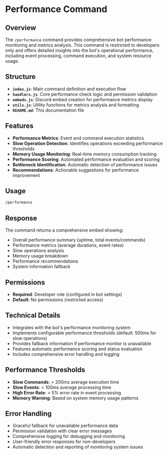 # Performance Command

## Overview

The `/performance` command provides comprehensive bot performance monitoring and metrics analysis. This command is restricted to developers only and offers detailed insights into the bot's operational performance, including event processing, command execution, and system resource usage.

## Structure

- **`index.js`**: Main command definition and execution flow
- **`handlers.js`**: Core performance check logic and permission validation
- **`embeds.js`**: Discord embed creation for performance metrics display
- **`utils.js`**: Utility functions for metrics analysis and formatting
- **`README.md`**: This documentation file

## Features

- **Performance Metrics**: Event and command execution statistics
- **Slow Operation Detection**: Identifies operations exceeding performance thresholds
- **Memory Usage Monitoring**: Real-time memory consumption tracking
- **Performance Scoring**: Automated performance evaluation and scoring
- **Bottleneck Identification**: Automatic detection of performance issues
- **Recommendations**: Actionable suggestions for performance improvement

## Usage

```bash
/performance
```

## Response

The command returns a comprehensive embed showing:

- Overall performance summary (uptime, total events/commands)
- Performance metrics (average durations, event rates)
- Slow operations analysis
- Memory usage breakdown
- Performance recommendations
- System information fallback

## Permissions

- **Required**: Developer role (configured in bot settings)
- **Default**: No permissions (restricted access)

## Technical Details

- Integrates with the bot's performance monitoring system
- Implements configurable performance thresholds (default: 500ms for slow operations)
- Provides fallback information if performance monitor is unavailable
- Features automatic performance scoring and status evaluation
- Includes comprehensive error handling and logging

## Performance Thresholds

- **Slow Commands**: > 200ms average execution time
- **Slow Events**: > 100ms average processing time
- **High Error Rate**: > 5% error rate in event processing
- **Memory Warning**: Based on system memory usage patterns

## Error Handling

- Graceful fallback for unavailable performance data
- Permission validation with clear error messages
- Comprehensive logging for debugging and monitoring
- User-friendly error responses for non-developers
- Automatic detection and reporting of monitoring system issues
